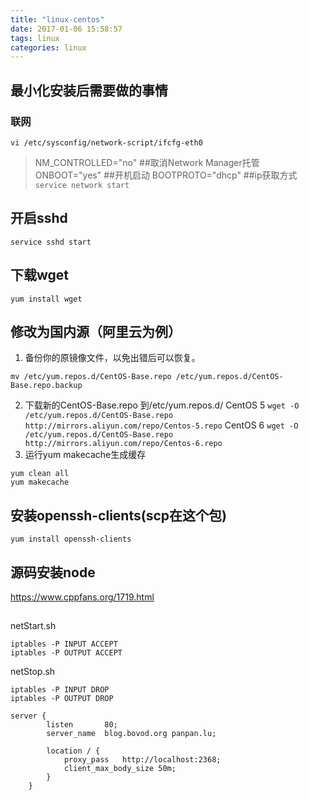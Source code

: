 ```yaml
---
title: "linux-centos"
date: 2017-01-06 15:58:57
tags: linux
categories: linux
---
```


## 最小化安装后需要做的事情
### 联网
`vi /etc/sysconfig/network-script/ifcfg-eth0`
>NM_CONTROLLED="no"   ##取消Network Manager托管
>ONBOOT="yes"   ##开机启动
>BOOTPROTO="dhcp"  ##ip获取方式
`service network start`

## 开启sshd
```
service sshd start
```

## 下载wget
```
yum install wget
```

## 修改为国内源（阿里云为例）
1. 备份你的原镜像文件，以免出错后可以恢复。
```
mv /etc/yum.repos.d/CentOS-Base.repo /etc/yum.repos.d/CentOS-Base.repo.backup
```
2. 下载新的CentOS-Base.repo 到/etc/yum.repos.d/
CentOS 5
`wget -O /etc/yum.repos.d/CentOS-Base.repo http://mirrors.aliyun.com/repo/Centos-5.repo`
CentOS 6
`wget -O /etc/yum.repos.d/CentOS-Base.repo http://mirrors.aliyun.com/repo/Centos-6.repo`
3. 运行yum makecache生成缓存
```
yum clean all
yum makecache
```

## 安装openssh-clients(scp在这个包)

```
yum install openssh-clients
```


## 源码安装node



https://www.cppfans.org/1719.html


## 
netStart.sh
```
iptables -P INPUT ACCEPT
iptables -P OUTPUT ACCEPT
```
netStop.sh
```
iptables -P INPUT DROP
iptables -P OUTPUT DROP
```

```
server {
        listen       80;
        server_name  blog.bovod.org panpan.lu;

        location / {
            proxy_pass   http://localhost:2368;
            client_max_body_size 50m;
        }
    }
```
